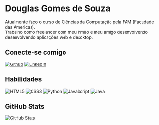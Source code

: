 
# Douglas Gomes de Souza

Atualmente faço o curso de Ciências da Computação pela FAM (Facudade das Americas).<br>
Trabalho como freelancer com meu irmão e meu amigo desenvolvendo desenvolvendo aplicações web e descktop.


## Conecte-se comigo

[![Github](https://img.shields.io/badge/GitHub-5C9CDB?style=for-the-badge&logo=github)](https://www.github.com/grecusxd/)
[![LinkedIn](https://img.shields.io/badge/LinkedIn-5C9CDB?style=for-the-badge&logo=linkedin&logoColor=0E76A8)](https://www.linkedin.com/in/douglas-gomes-de-souza-611a781bb/)
## Habilidades

![HTML5](https://img.shields.io/badge/HTML5-5C9CDB?style=for-the-badge&logo=html5)
![CSS3](https://img.shields.io/badge/CSS3-5C9CDB?style=for-the-badge&logo=css3&logoColor=264CE4)
![Python](https://img.shields.io/badge/Python-5C9CDB?style=for-the-badge&logo=python)
![JavaScript](https://img.shields.io/badge/JavaScript-5C9CDB?style=for-the-badge&logo=javascript)
![Java](https://img.shields.io/badge/Java-5C9CDB?style=for-the-badge&logo=java)


## GitHub Stats

![GitHub Stats](https://github-readme-stats.vercel.app/api?username=grecusxd&theme=transparent&bg_color=5C9CDB&border_color=a058f5&show_icons=true&icon_color=91ff95&title_color=91ff95&text_color=FFF)


